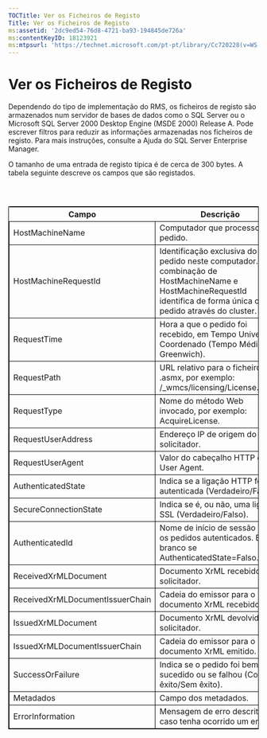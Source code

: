 ```yaml
---
TOCTitle: Ver os Ficheiros de Registo
Title: Ver os Ficheiros de Registo
ms:assetid: '2dc9ed54-76d8-4721-ba93-194845de726a'
ms:contentKeyID: 18123921
ms:mtpsurl: 'https://technet.microsoft.com/pt-pt/library/Cc720228(v=WS.10)'
---
```


Ver os Ficheiros de Registo
===========================

Dependendo do tipo de implementação do RMS, os ficheiros de registo são armazenados num servidor de bases de dados como o SQL Server ou o Microsoft SQL Server 2000 Desktop Engine (MSDE 2000) Release A. Pode escrever filtros para reduzir as informações armazenadas nos ficheiros de registo. Para mais instruções, consulte a Ajuda do SQL Server Enterprise Manager.

O tamanho de uma entrada de registo típica é de cerca de 300 bytes. A tabela seguinte descreve os campos que são registados.

###  

 
<table style="border:1px solid black;">
<colgroup>
<col width="50%" />
<col width="50%" />
</colgroup>
<thead>
<tr class="header">
<th>Campo</th>
<th>Descrição</th>
</tr>
</thead>
<tbody>
<tr class="odd">
<td style="border:1px solid black;">HostMachineName</td>
<td style="border:1px solid black;">Computador que processou o pedido.</td>
</tr>
<tr class="even">
<td style="border:1px solid black;">HostMachineRequestId</td>
<td style="border:1px solid black;">Identificação exclusiva do pedido neste computador. A combinação de HostMachineName e HostMachineRequestId identifica de forma única o pedido através do cluster.</td>
</tr>
<tr class="odd">
<td style="border:1px solid black;">RequestTime</td>
<td style="border:1px solid black;">Hora a que o pedido foi recebido, em Tempo Universal Coordenado (Tempo Médio de Greenwich).</td>
</tr>
<tr class="even">
<td style="border:1px solid black;">RequestPath</td>
<td style="border:1px solid black;">URL relativo para o ficheiro .asmx, por exemplo: /_wmcs/licensing/License.asmx.</td>
</tr>
<tr class="odd">
<td style="border:1px solid black;">RequestType</td>
<td style="border:1px solid black;">Nome do método Web invocado, por exemplo: AcquireLicense.</td>
</tr>
<tr class="even">
<td style="border:1px solid black;">RequestUserAddress</td>
<td style="border:1px solid black;">Endereço IP de origem do solicitador.</td>
</tr>
<tr class="odd">
<td style="border:1px solid black;">RequestUserAgent</td>
<td style="border:1px solid black;">Valor do cabeçalho HTTP do User Agent.</td>
</tr>
<tr class="even">
<td style="border:1px solid black;">AuthenticatedState</td>
<td style="border:1px solid black;">Indica se a ligação HTTP foi autenticada (Verdadeiro/Falso).</td>
</tr>
<tr class="odd">
<td style="border:1px solid black;">SecureConnectionState</td>
<td style="border:1px solid black;">Indica se é, ou não, uma ligação SSL (Verdadeiro/Falso).</td>
</tr>
<tr class="even">
<td style="border:1px solid black;">AuthenticatedId</td>
<td style="border:1px solid black;">Nome de início de sessão para os pedidos autenticados. Em branco se AuthenticatedState=Falso.</td>
</tr>
<tr class="odd">
<td style="border:1px solid black;">ReceivedXrMLDocument</td>
<td style="border:1px solid black;">Documento XrML recebido do solicitador.</td>
</tr>
<tr class="even">
<td style="border:1px solid black;">ReceivedXrMLDocumentIssuerChain</td>
<td style="border:1px solid black;">Cadeia do emissor para o documento XrML recebido.</td>
</tr>
<tr class="odd">
<td style="border:1px solid black;">IssuedXrMLDocument</td>
<td style="border:1px solid black;">Documento XrML devolvido ao solicitador.</td>
</tr>
<tr class="even">
<td style="border:1px solid black;">IssuedXrMLDocumentIssuerChain</td>
<td style="border:1px solid black;">Cadeia do emissor para o documento XrML emitido.</td>
</tr>
<tr class="odd">
<td style="border:1px solid black;">SuccessOrFailure</td>
<td style="border:1px solid black;">Indica se o pedido foi bem sucedido ou se falhou (Com êxito/Sem êxito).</td>
</tr>
<tr class="even">
<td style="border:1px solid black;">Metadados</td>
<td style="border:1px solid black;">Campo dos metadados.</td>
</tr>
<tr class="odd">
<td style="border:1px solid black;">ErrorInformation</td>
<td style="border:1px solid black;">Mensagem de erro descritiva, caso tenha ocorrido um erro.</td>
</tr>
</tbody>
</table>
